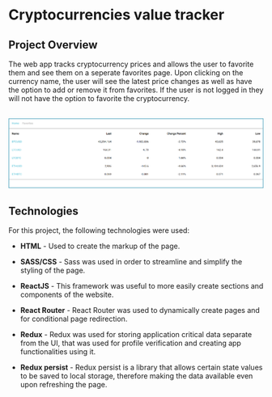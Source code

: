<h1>
Cryptocurrencies value tracker
</h1>

<h2>Project Overview</h2>
<p> 
The web app tracks cryptocurrency prices and allows the user to favorite them and see them on a seperate favorites page. Upon clicking on the currency name, the user will see the latest price changes as well as have the option to add or remove it from favorites. If the user is not logged in they will not have the option to favorite the cryptocurrency.
</p>
<br/>
<img src="./src/assets/images/readme_project_preview.png">


<h2>Technologies</h2>
<p>For this project, the following technologies were used:</p>
<ul>
    <li><p><span style="font-weight: bold">HTML</span> - Used to create the markup of the page.</p>
    </li>
        <li><p><span style="font-weight: bold">SASS/CSS</span> - Sass was used in order to streamline and simplify the styling of the page.</p>
    </li>
        </li>
        <li><p><span style="font-weight: bold">ReactJS</span> - This framework was useful to more easily create sections and components of the website.</p>
    </li>
    <li><p><span style="font-weight: bold">React Router</span> - React Router was used to dynamically create pages and for conditional page redirection.</p>
    </li>
        <li><p><span style="font-weight: bold">Redux</span> - Redux was used for storing application critical data separate from the UI, that was used for profile verification and creating app functionalities using it.</p>
    </li>
        </li>
        <li><p><span style="font-weight: bold">Redux persist</span> - Redux persist is a library that allows certain state values to be saved to local storage, therefore making the data available even upon refreshing the page.</p>


</ul>
